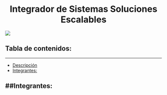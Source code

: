 <h1 align="center" id="title">Integrador de Sistemas Soluciones Escalables</h1>

![](https://github.com/VictorNikolai/PC4/blob/main/Imagenes/Ingenieria%20Inform%C3%A1tica.jpg)


## Tabla de contenidos:
---

- [Descripción](#Descripción)
- [Integrantes:](#Integrantes:)


##Integrantes:
---
